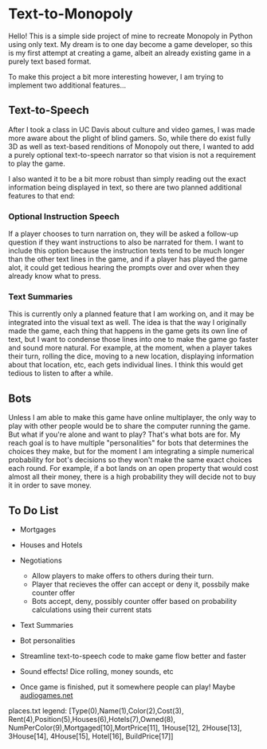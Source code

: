 # Text-to-Monopoly
Hello! This is a simple side project of mine to recreate Monopoly in Python using only text.
My dream is to one day become a game developer, so this is my first attempt at creating a game,
albeit an already existing game in a purely text based format.

To make this project a bit more interesting however, I am trying to implement two additional features...

## Text-to-Speech
After I took a class in UC Davis about culture and video games, I was made more aware about the plight of
blind gamers. So, while there do exist fully 3D as well as text-based renditions of Monopoly out there, I wanted
to add a purely optional text-to-speech narrator so that vision is not a requirement to play the game.

I also wanted it to be a bit more robust than simply reading out the exact information being displayed in text,
so there are two planned additional features to that end:

### Optional Instruction Speech
If a player chooses to turn narration on, they will be asked a follow-up question if they want instructions
to also be narrated for them. I want to include this option because the instruction texts tend to be much
longer than the other text lines in the game, and if a player has played the game alot, it could get
tedious hearing the prompts over and over when they already know what to press.

### Text Summaries
This is currently only a planned feature that I am working on, and it may be integrated into the visual text as well.
The idea is that the way I originally made the game, each thing that happens in the game gets its own line of text,
but I want to condense those lines into one to make the game go faster and sound more natural. For example, at the moment,
when a player takes their turn, rolling the dice, moving to a new location, displaying information about that location, etc,
each gets individual lines. I think this would get tedious to listen to after a while.

## Bots
Unless I am able to make this game have online multiplayer, the only way to play with other people would be to share the
computer running the game. But what if you're alone and want to play? That's what bots are for. My reach goal is to have
multiple "personalities" for bots that determines the choices they make, but for the moment I am integrating a simple
numerical probability for bot's decisions so they won't make the same exact choices each round. For example, if a bot lands
on an open property that would cost almost all their money, there is a high probability they will decide not to buy it in
order to save money.

## To Do List
- Mortgages

- Houses and Hotels

- Negotiations
  - Allow players to make offers to others during their turn.
  - Player that recieves the offer can accept or deny it, possbily make counter offer
  - Bots accept, deny, possibly counter offer based on probability calculations using their current stats

- Text Summaries

- Bot personalities

- Streamline text-to-speech code to make game flow better and faster

- Sound effects! Dice rolling, money sounds, etc

- Once game is finished, put it somewhere people can play! Maybe [audiogames.net](https://www.audiogames.net/)

places.txt legend:
[Type(0),Name(1),Color(2),Cost(3),
Rent(4),Position(5),Houses(6),Hotels(7),Owned(8),
NumPerColor(9),Mortgaged[10],MortPrice[11],
1House[12], 2House[13], 3House[14], 4House[15], Hotel[16], BuildPrice[17]]
